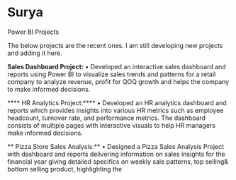 # Surya
Power BI Projects

The below projects are the recent ones. I am still developing new projects and adding it here.

**Sales Dashboard Project:**
• Developed an interactive sales dashboard and reports using Power BI to visualize sales trends and patterns for a retail company to analyze revenue, profit for QOQ growth and helps the company to make informed decisions.

**** HR Analytics Project:****
• Developed an HR analytics dashboard and reports which provides insights into various HR metrics such as employee headcount, turnover rate, and performance metrics. The dashboard consists of multiple pages with interactive visuals to help HR managers make informed decisions.

** Pizza Store Sales Analysis:**
• Designed a Pizza Sales Analysis Project with dashboard and reports delivering information on sales insights for the financial year giving detailed specifics on weekly sale patterns, top selling& bottom selling product, highlighting the
